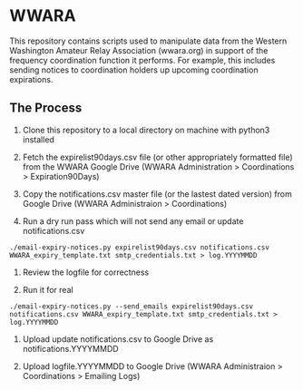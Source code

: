 # WWARA

This repository contains scripts used to manipulate data from
the Western Washington Amateur Relay Association (wwara.org)
in support of the frequency coordination function it performs.
For example, this includes sending notices to coordination holders
up upcoming coordination expirations.

## The Process

1. Clone this repository to a local directory on machine with python3 installed

1. Fetch the expirelist90days.csv file (or other appropriately formatted file) from
   the WWARA Google Drive (WWARA Administration > Coordinations > Expiration90Days)

1. Copy the notifications.csv master file (or the lastest dated version) from Google
   Drive (WWARA Administraion > Coordinations)

1. Run a dry run pass which will not send any email or update notifications.csv
```
./email-expiry-notices.py expirelist90days.csv notifications.csv WWARA_expiry_template.txt smtp_credentials.txt > log.YYYYMMDD
```

1. Review the logfile for correctness

1. Run it for real
```
./email-expiry-notices.py --send_emails expirelist90days.csv notifications.csv WWARA_expiry_template.txt smtp_credentials.txt > log.YYYYMMDD
```

1. Upload update notifications.csv to Google Drive as notifications.YYYYMMDD

1. Upload logfile.YYYYMMDD to Google Drive (WWARA Administraion > Coordinations > Emailing Logs)
